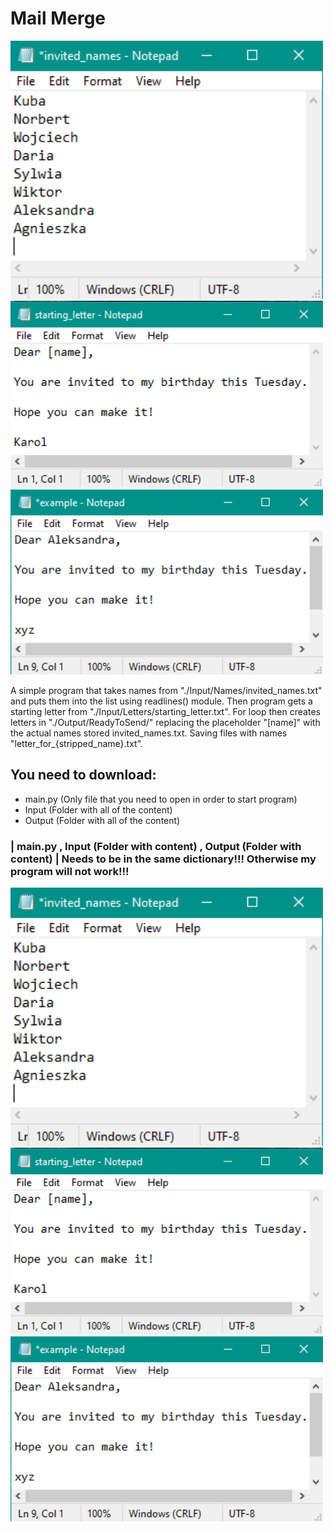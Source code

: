 # Mail Merge

<img src ='./screenshots/invited_names_screenshot.png' width='500'>
<img src ='./screenshots/starting_letter_screenshot.png' width='500'>
<img src ='./screenshots/example_screenshot.png' width='500'>

A simple program that takes names from "./Input/Names/invited_names.txt" and puts them into the list using readlines() module. Then program gets a starting letter from "./Input/Letters/starting_letter.txt". For loop then creates letters in "./Output/ReadyToSend/" replacing the placeholder "[name]" with the actual names stored invited_names.txt. Saving files with names "letter_for_{stripped_name}.txt".
## You need to download:
- main.py (Only file that you need to open in order to start program)
- Input (Folder with all of the content)
- Output (Folder with all of the content)
### | main.py , Input (Folder with content) , Output (Folder with content) | Needs to be in the same dictionary!!! Otherwise my program will not work!!!
<img src ='./screenshots/invited_names_screenshot.png' width='500'>
<img src ='./screenshots/starting_letter_screenshot.png' width='500'>
<img src ='./screenshots/example_screenshot.png' width='500'>
